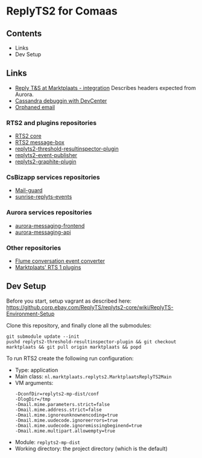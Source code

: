 # ReplyTS2 for Comaas

## Contents

* Links
* Dev Setup

## Links

* [Reply T&S at Marktplaats - integration](https://ecgwiki.corp.ebay.com/confluence/pages/viewpage.action?pageId=69271634) Describes headers expected from Aurora.
* [Cassandra debuggin with DevCenter](docs/cassandra-debugging.md)
* [Orphaned email](docs/orphaned-mail.md)

### RTS2 and plugins repositories

* [RTS2 core](https://github.corp.ebay.com/ReplyTS/replyts2-core/)
* [RTS2 message-box](https://github.corp.ebay.com/ReplyTS/replyts2-message-box)
* [replyts2-threshold-resultinspector-plugin](https://github.corp.ebay.com/ReplyTS/replyts2-threshold-resultinspector-plugin)
* [replyts2-event-publisher](https://github.corp.ebay.com/ReplyTS/replyts2-event-publisher)
* [replyts2-graphite-plugin](https://github.corp.ebay.com/ReplyTS/replyts2-graphite-plugin)

### CsBizapp services repositories

* [Mail-guard](https://github.corp.ebay.com/ecg-marktplaats/sunrise-mail-guard)
* [sunrise-replyts-events](https://github.corp.ebay.com/ecg-marktplaats/sunrise-replyts-events)

### Aurora services repositories

* [aurora-messaging-frontend](https://github.corp.ebay.com/ecg-marktplaats/aurora-messaging-frontend)
* [aurora-messaging-api](https://github.corp.ebay.com/ecg-marktplaats/aurora-messaging-api)

### Other repositories

* [Flume conversation event converter](https://github.corp.ebay.com/ReplyTS/conversation-event-converter)
* [Marktplaats' RTS 1 plugins](https://github.corp.ebay.com/ecg-marktplaats/csba-replyts-plugins)

## Dev Setup

Before you start, setup vagrant as described here: https://github.corp.ebay.com/ReplyTS/replyts2-core/wiki/ReplyTS-Environment-Setup

Clone this repository, and finally clone all the submodules:
```
git submodule update --init
pushd replyts2-threshold-resultinspector-plugin && git checkout marktplaats && git pull origin marktplaats && popd
```

To run RTS2 create the following run configuration:

* Type: application
* Main class: `nl.marktplaats.replyts2.MarktplaatsReplyTS2Main`
* VM arguments:
  ```
  -DconfDir=replyts2-mp-dist/conf
  -DlogDir=/tmp
  -Dmail.mime.parameters.strict=false
  -Dmail.mime.address.strict=false
  -Dmail.mime.ignoreunknownencoding=true
  -Dmail.mime.uudecode.ignoreerrors=true
  -Dmail.mime.uudecode.ignoremissingbeginend=true
  -Dmail.mime.multipart.allowempty=true
  ```
* Module: `replyts2-mp-dist`
* Working directory: the project directory (which is the default)
